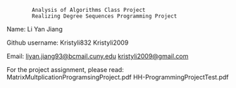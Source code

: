 			Analysis of Algorithms Class Project
			Realizing Degree Sequences Programming Project


Name: 
    Li Yan Jiang

Github username:
    Kristyli832
    Kristyli2009

Email: 
    liyan.jiang93@bcmail.cuny.edu
    kristyli2009@gmail.com


For the project assignment, please read:
    MatrixMultplicationProgramsingProject.pdf
    HH-ProgrammingProjectTest.pdf
